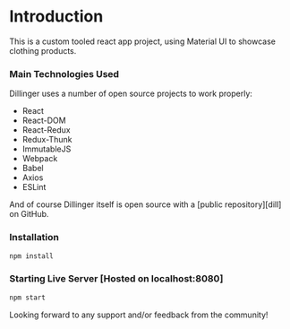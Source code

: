 # Introduction
This is a custom tooled react app project, using Material UI to showcase clothing products. 

### Main Technologies Used

Dillinger uses a number of open source projects to work properly:

* React
* React-DOM
* React-Redux
* Redux-Thunk
* ImmutableJS
* Webpack
* Babel
* Axios
* ESLint

And of course Dillinger itself is open source with a [public repository][dill]
 on GitHub.

### Installation
```sh
npm install
```

### Starting Live Server [Hosted on localhost:8080]
```sh
npm start 
```

Looking forward to any support and/or feedback from the community! 

